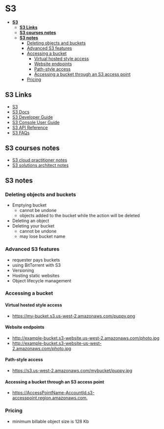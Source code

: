 # **S3**

- [**S3**](#s3)
  - [**S3 Links**](#s3-links)
  - [**S3 courses notes**](#s3-courses-notes)
  - [**S3 notes**](#s3-notes)
    - [Deleting objects and buckets](#deleting-objects-and-buckets)
    - [Advanced S3 features](#advanced-s3-features)
    - [Accessing a bucket](#accessing-a-bucket)
      - [Virtual hosted style access](#virtual-hosted-style-access)
      - [Website endpoints](#website-endpoints)
      - [Path-style access](#path-style-access)
      - [Accessing a bucket through an S3 access point](#accessing-a-bucket-through-an-s3-access-point)
    - [Pricing](#pricing)

## **S3 Links**

- [S3](https://aws.amazon.com/s3/)
- [S3 Docs](https://docs.aws.amazon.com/s3/)
- [S3 Developer Guide](https://docs.aws.amazon.com/AmazonS3/latest/dev/Welcome.html)
- [S3 Console User Guide](https://docs.aws.amazon.com/AmazonS3/latest/user-guide/what-is-s3.html)
- [S3 API Reference](https://docs.aws.amazon.com/AmazonS3/latest/API/Welcome.html)
- [S3 FAQs](https://aws.amazon.com/s3/faqs/)

## **S3 courses notes**

- [S3 cloud practitioner notes](/aws/foundational-level/cloud-practitioner/notes/cloud-concepts-and-technology.md#s3)
- [S3 solutions architect notes](/aws/associate-level/solutions-architect/notes/identity-access-management-s3.md#s3)

## **S3 notes**

### Deleting objects and buckets

- Emptying bucket
  - cannot be undone
  - objects added to the bucket while the action will be deleted
- Deleting an object
- Deleting your bucket
  - cannot be undone
  - may lose bucket name

### Advanced S3 features

- requester pays buckets
- using BitTorrent with S3
- Versioning
- Hosting static websites
- Object lifecycle management

### Accessing a bucket

#### Virtual hosted style access

- <https://my-bucket.s3.us-west-2.amazonaws.com/puppy.png>

#### Website endpoints

- <http://example-bucket.s3-website.us-west-2.amazonaws.com/photo.jpg>
- <http://example-bucket.s3-website-us-west-2.amazonaws.com/photo.jpg>

#### Path-style access

- <https://s3.us-west-2.amazonaws.com/mybucket/puppy.jpg>

#### Accessing a bucket through an S3 access point

- <https://AccessPointName-AccountId.s3-accesspoint.region.amazonaws.com.>

### Pricing

- minimum billable object size is 128 Kb
